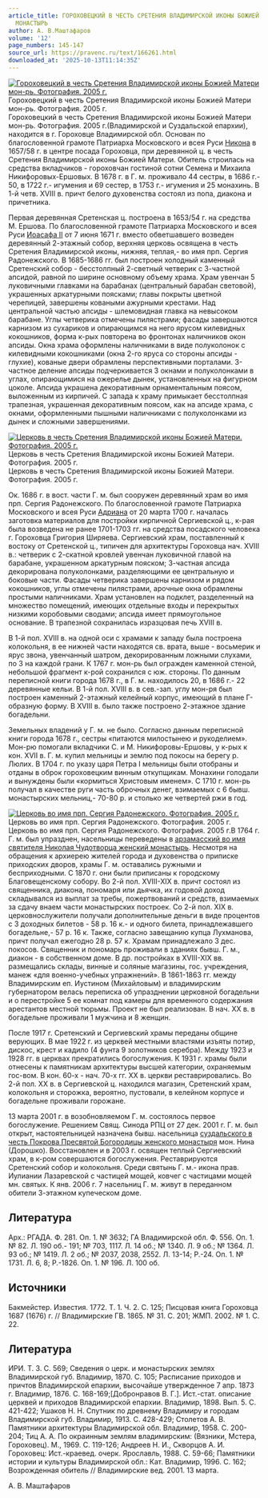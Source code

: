 ```yaml
---
article_title: ГОРОХОВЕЦКИЙ В ЧЕСТЬ СРЕТЕНИЯ ВЛАДИМИРСКОЙ ИКОНЫ БОЖИЕЙ МАТЕРИ ЖЕНСКИЙ
  МОНАСТЫРЬ
author: А. В.Маштафаров
volume: '12'
page_numbers: 145-147
source_url: https://pravenc.ru/text/166261.html
downloaded_at: '2025-10-13T11:14:35Z'
---
```


[![Гороховецкий в честь Сретения Владимирской иконы Божией Матери мон-рь. Фотография. 2005 г.](https://pravenc.ru/data/103/472/1234/i200.jpg "Кликните для увеличения картинки")](https://pravenc.ru/data/103/472/1234/i400.jpg)Гороховецкий в честь Сретения Владимирской иконы Божией Матери мон-рь. Фотография. 2005 г.  
Гороховецкий в честь Сретения Владимирской иконы Божией Матери мон-рь. Фотография. 2005 г.(Владимирской и Суздальской епархии), находится в г. Гороховце Владимирской обл. Основан по благословенной грамоте Патриарха Московского и всея Руси [Никона](https://pravenc.ru/text/Никон.html) в 1657/58 г. в центре посада Гороховца, при деревянной ц. в честь Сретения Владимирской иконы Божией Матери. Обитель строилась на средства вкладчиков - гороховчан гостиной сотни Семена и Михаила Никифоровых-Ершовых. В 1678 г. в Г. м. проживало 44 сестры, в 1686 г.- 50, в 1722 г.- игумения и 69 сестер, в 1753 г.- игумения и 25 монахинь. В 1-й четв. XVIII в. причт белого духовенства состоял из попа, диакона и причетника.

Первая деревянная Сретенская ц. построена в 1653/54 г. на средства М. Ершова. По благословенной грамоте Патриарха Московского и всея Руси [Иоасафа II](<https://pravenc.ru/text/Иоасаф II.html>) от 7 июня 1671 г. вместо обветшавшего возведен деревянный 2-этажный собор, верхняя церковь освящена в честь Сретения Владимирской иконы, нижняя, теплая,- во имя прп. Сергия Радонежского. В 1685-1686 гг. был построен холодный каменный Сретенский собор - бесстолпный 2-светный четверик с 3-частной апсидой, равной по ширине основному объему храма. Храм увенчан 5 луковичными главками на барабанах (центральный барабан световой), украшенных аркатурными поясками; главы покрыты цветной черепицей, завершены коваными ажурными крестами. Над центральной частью апсиды - шлемовидная главка на невысоком барабане. Углы четверика отмечены пилястрами; фасады завершаются карнизом из сухариков и опирающимся на него ярусом килевидных кокошников, форма к-рых повторена во фронтонах наличников окон апсиды. Окна храма оформлены наличниками в виде полуколонок с килевидными кокошниками (окна 2-го яруса со стороны апсиды - глухие), кованые двери обрамлены перспективными порталами. 3-частное деление апсиды подчеркивается 3 окнами и полуколонками в углах, опирающимися на ожерелье дынек, установленных на фигурном цоколе. Апсида украшена декоративным орнаментальным поясом, выложенным из кирпичей. С запада к храму примыкает бесстолпная трапезная, украшенная декоративным поясом, как на апсиде храма, с окнами, оформленными пышными наличниками с полуколонками из дынек и сложными завершениями.

[![Церковь в честь Сретения Владимирской иконы Божией Матери. Фотография. 2005 г.](https://pravenc.ru/data/018/472/1234/i200.jpg "Кликните для увеличения картинки")](https://pravenc.ru/data/018/472/1234/i400.jpg)Церковь в честь Сретения Владимирской иконы Божией Матери. Фотография. 2005 г.  
Церковь в честь Сретения Владимирской иконы Божией Матери. Фотография. 2005 г.

Ок. 1686 г. в вост. части Г. м. был сооружен деревянный храм во имя прп. Сергия Радонежского. По благословенной грамоте Патриарха Московского и всея Руси [Адриана](https://pravenc.ru/text/Адриан.html) от 20 марта 1700 г. началась заготовка материалов для постройки кирпичной Сергиевской ц., к-рая была возведена не ранее 1701-1703 гг. на средства посадского человека г. Гороховца Григория Ширяева. Сергиевский храм, поставленный к востоку от Сретенской ц., типичен для архитектуры Гороховца нач. XVIII в.: четверик с 2-скатной кровлей увенчан луковичной главой на барабане, украшенном аркатурным пояском; 3-частная апсида декорирована полуколонками, разделяющими ее центральную и боковые части. Фасады четверика завершены карнизом и рядом кокошников, углы отмечены пилястрами, арочные окна обрамлены простыми наличниками. Храм установлен на подклет, разделенный на множество помещений, имеющих отдельные входы и перекрытых низкими коробовыми сводами; апсида имеет прямоугольное основание. В трапезной сохранилась изразцовая печь XVIII в.

В 1-й пол. XVIII в. на одной оси с храмами к западу была построена колокольня, в ее нижней части находятся св. врата, выше - восьмерик и ярус звона, увенчанный шатром, декорированным ложными слухами, по 3 на каждой грани. К 1767 г. мон-рь был огражден каменной стеной, небольшой фрагмент к-рой сохранился с юж. стороны. По данным переписной книги города 1678 г., в Г. м. находилось 20, в 1686 г.- 22 деревянные кельи. В 1-й пол. XVIII в. в сев.-зап. углу мон-ря был построен каменный 2-этажный келейный корпус, имеющий в плане Г-образную форму. В XVIII в. было также построено 2-этажное здание богадельни.

Земельных владений у Г. м. не было. Согласно данным переписной книги города 1678 г., сестры «питаются милостынею и рукоделием». Мон-рю помогали вкладчики С. и М. Никифоровы-Ершовы, у к-рых к кон. XVII в. Г. м. купил мельницы и землю под покосы на берегу р. Люлих. В 1704 г. по указу царя Петра I мельницы были отобраны и отданы в оброк гороховецким винным откупщикам. Монахини голодали и вынуждены были «кормиться Христовым именем». С 1710 г. мон-рь получал в качестве руги часть оброчных денег, взимаемых с 6 бывш. монастырских мельниц,- 70-80 р. и столько же четвертей ржи в год.

[![Церковь во имя прп. Сергия Радонежского. Фотография. 2005 г.](https://pravenc.ru/data/067/472/1234/i200.jpg "Кликните для увеличения картинки")](https://pravenc.ru/data/067/472/1234/i400.jpg)Церковь во имя прп. Сергия Радонежского. Фотография. 2005 г.  
Церковь во имя прп. Сергия Радонежского. Фотография. 2005 г.В 1764 г. Г. м. был упразднен, насельницы переведены в [арзамасский во имя святителя Николая Чудотворца женский монастырь](<https://pravenc.ru/text/арзамасский во имя святителя Николая Чудотворца женский монастырь.html>). Несмотря на обращения к архиерею жителей города и духовенства о приписке приходских дворов, храмы Г. м. оставались ружными и бесприходными. С 1870 г. они были приписаны к городскому Благовещенскому собору. Во 2-й пол. XVIII-XIX в. причт состоял из священника, диакона, пономаря или дьячка, их годовой доход складывался из выплат за требы, пожертвований и средств, взимаемых за сдачу внаем части монастырских построек. Со 2-й пол. XIX в. церковнослужители получали дополнительные деньги в виде процентов с 3 доходных билетов - 58 р. 16 к.- и одного билета, принадлежавшего богадельне,- 57 р. 16 к. Также, согласно завещанию купца Лухманова, причт получал ежегодно 28 р. 57 к. Храмам принадлежало 3 дес. покосов. Священник и пономарь проживали в зданиях бывш. Г. м., диакон - в собственном доме. В др. постройках в XVIII-XIX вв. размещались склады, винные и соляные магазины, гос. учреждения, манеж «для военно-учебных упражнений». В 1861-1863 гг. между Владимирским еп. Иустином (Михайловым) и владимирским губернатором велась переписка об упразднении церковной богадельни и о перестройке 5 ее комнат под камеры для временного содержания арестантов местной тюрьмы. Проект не был реализован. В нач. XX в. в богадельне проживали 1 мужчина и 8 женщин.

После 1917 г. Сретенский и Сергиевский храмы переданы общине верующих. В мае 1922 г. из церквей местными властями изъяты потир, дискос, крест и кадило (4 фунта 9 золотников серебра). Между 1923 и 1928 гг. в церквах прекратились богослужения. К 1931 г. храмы были отнесены к памятникам архитектуры высшей категории, охраняемым гос-вом. В кон. 60-х - нач. 70-х гг. XX в. церкви реставрировались. Во 2-й пол. XX в. в Сергиевской ц. находился магазин, Сретенский храм, колокольня и сторожка, вероятно, пустовали, в келейном корпусе и богадельне проживали горожане.

13 марта 2001 г. в возобновляемом Г. м. состоялось первое богослужение. Решением Свящ. Синода РПЦ от 27 дек. 2001 г. Г. м. был открыт, настоятельницей назначена бывш. насельница [суздальского в честь Покрова Пресвятой Богородицы женского монастыря](<https://pravenc.ru/text/суздальского в честь Покрова Пресвятой Богородицы женского монастыря.html>) мон. Нина (Дорошко). Восстановлен и в 2003 г. освящен теплый Сергиевский храм, в к-ром совершаются богослужения. Реставрируются Сретенский собор и колокольня. Среди святынь Г. м.- икона прав. Иулиании Лазаревской с частицей мощей, ковчег с частицами мощей мн. святых. К янв. 2006 г. 7 насельниц Г. м. живут в переданном обители 3-этажном купеческом доме.

## Литература

Арх.: РГАДА. Ф. 281. Оп. 1. № 3632; ГА Владимирской обл. Ф. 556. Оп. 1. № 82. Л. 190 об.- 191; № 703, 1117. Л. 14 об.; № 1340. Л. 9 об.; № 1364. Л. 93 об.; № 1419. Л. 2 об.; № 2037, 2038, 2552. Л. 13-14; Р.-24. Оп. 1. № 1731. Л. 6, 8; Р.-1826. Оп. 1. № 196. Л. 100 об.

## Источники

Бакмейстер. Известия. 1772. Т. 1. Ч. 2. С. 125; Писцовая книга Гороховца 1687 (1676) г. // Владимирские ГВ. 1865. № 31. С. 201; ЖМП. 2002. № 1. С. 22.

## Литература

ИРИ. Т. 3. С. 569; Сведения о церк. и монастырских землях Владимирской губ. Владимир, 1870. С. 105; Расписание приходов и причтов Владимирской епархии, высочайше утвержденное 7 апр. 1873 г. Владимир, 1876. С. 168-169;[Добронравов В. Г.]. Ист.-стат. описание церквей и приходов Владимирской епархии. Владимир, 1898. Вып. 5. С. 421-422; Ушаков Н. Н. Спутник по древнему Владимиру и городам Владимирской губ. Владимир, 1913. С. 428-429; Столетов А. В. Памятники архитектуры Владимирской обл. Владимир, 1958. С. 200-204; Тиц А. А. По окраинным землям владимирским: (Вязники, Мстера, Гороховец). М., 1969. С. 119-126; Андреев Н. И., Скворцов А. И. Гороховец: Ист.-краевед. очерк. Ярославль, 1988. С. 59-66; Памятники истории и культуры Владимирской обл.: Кат. Владимир, 1996. С. 162; Возрожденная обитель // Владимирские вед. 2001. 13 марта.

А. В.  Маштафаров
